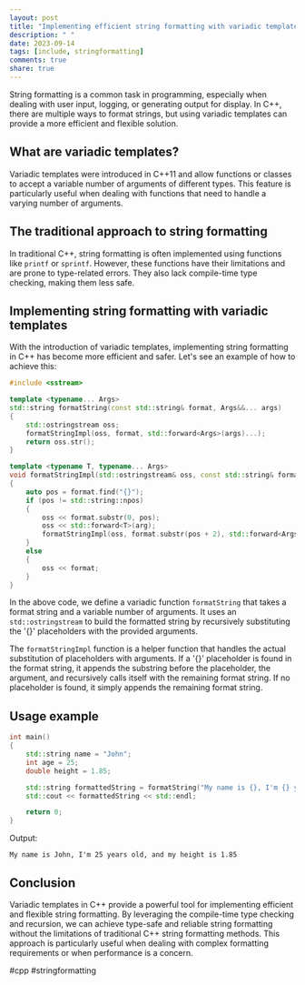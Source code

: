 ```yaml
---
layout: post
title: "Implementing efficient string formatting with variadic templates in C++"
description: " "
date: 2023-09-14
tags: [include, stringformatting]
comments: true
share: true
---
```


String formatting is a common task in programming, especially when dealing with user input, logging, or generating output for display. In C++, there are multiple ways to format strings, but using variadic templates can provide a more efficient and flexible solution.

## What are variadic templates?

Variadic templates were introduced in C++11 and allow functions or classes to accept a variable number of arguments of different types. This feature is particularly useful when dealing with functions that need to handle a varying number of arguments.

## The traditional approach to string formatting

In traditional C++, string formatting is often implemented using functions like `printf` or `sprintf`. However, these functions have their limitations and are prone to type-related errors. They also lack compile-time type checking, making them less safe.

## Implementing string formatting with variadic templates

With the introduction of variadic templates, implementing string formatting in C++ has become more efficient and safer. Let's see an example of how to achieve this:

```cpp
#include <sstream>

template <typename... Args>
std::string formatString(const std::string& format, Args&&... args)
{
    std::ostringstream oss;
    formatStringImpl(oss, format, std::forward<Args>(args)...);
    return oss.str();
}

template <typename T, typename... Args>
void formatStringImpl(std::ostringstream& oss, const std::string& format, T&& arg, Args&&... args)
{
    auto pos = format.find("{}");
    if (pos != std::string::npos)
    {
        oss << format.substr(0, pos);
        oss << std::forward<T>(arg);
        formatStringImpl(oss, format.substr(pos + 2), std::forward<Args>(args)...);
    }
    else
    {
        oss << format;
    }
}
```

In the above code, we define a variadic function `formatString` that takes a format string and a variable number of arguments. It uses an `std::ostringstream` to build the formatted string by recursively substituting the '{}' placeholders with the provided arguments.

The `formatStringImpl` function is a helper function that handles the actual substitution of placeholders with arguments. If a '{}' placeholder is found in the format string, it appends the substring before the placeholder, the argument, and recursively calls itself with the remaining format string. If no placeholder is found, it simply appends the remaining format string.

## Usage example

```cpp
int main()
{
    std::string name = "John";
    int age = 25;
    double height = 1.85;

    std::string formattedString = formatString("My name is {}, I'm {} years old, and my height is {}", name, age, height);
    std::cout << formattedString << std::endl;

    return 0;
}
```

Output:
```
My name is John, I'm 25 years old, and my height is 1.85
```

## Conclusion

Variadic templates in C++ provide a powerful tool for implementing efficient and flexible string formatting. By leveraging the compile-time type checking and recursion, we can achieve type-safe and reliable string formatting without the limitations of traditional C++ string formatting methods. This approach is particularly useful when dealing with complex formatting requirements or when performance is a concern.

#cpp #stringformatting